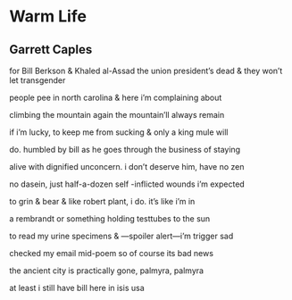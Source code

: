 # Warm Life
## Garrett Caples
for Bill Berkson & Khaled al-Assad
the union president’s dead
& they won’t let transgender

people pee in north carolina
& here i’m complaining about

climbing the mountain again
the mountain’ll always remain

if i’m lucky, to keep me from
sucking & only a king mule will

do. humbled by bill as he goes
through the business of staying

alive with dignified unconcern. i
don’t deserve him, have no zen

no dasein, just half-a-dozen self
-inflicted wounds i’m expected

to grin & bear & like robert
plant, i do. it’s like i’m in

a rembrandt or something
holding testtubes to the sun

to read my urine specimens &
—spoiler alert—i’m trigger sad

checked my email mid-poem
so of course its bad news

the ancient city is practically
gone, palmyra, palmyra

at least i still have bill
here in isis usa